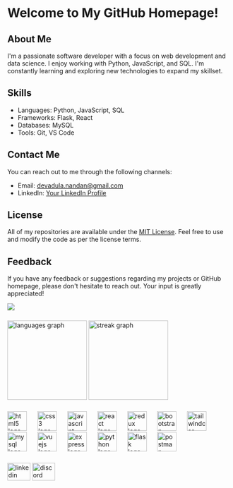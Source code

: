 # Welcome to My GitHub Homepage!

## About Me

I'm a passionate software developer with a focus on web development and data science. I enjoy working with Python, JavaScript, and SQL. I'm constantly learning and exploring new technologies to expand my skillset.

## Skills

- Languages: Python, JavaScript, SQL
- Frameworks: Flask, React
- Databases: MySQL
- Tools: Git, VS Code

## Contact Me

You can reach out to me through the following channels:
- Email: devadula.nandan@gmail.com
- LinkedIn: [Your LinkedIn Profile](https://www.linkedin.com/in/nandan-devadula/)

## License

All of my repositories are available under the [MIT License](LICENSE). Feel free to use and modify the code as per the license terms.

## Feedback

If you have any feedback or suggestions regarding my projects or GitHub homepage, please don't hesitate to reach out. Your input is greatly appreciated!

<div align="left">
  <img src="https://visitor-badge.laobi.icu/badge?page_id=devadula-nandan.devadula-nandan&right_color=steelblue&left_text=PROFILE VIEWS"  />
</div>

###

<div align="left">
  <img src="https://github-readme-stats.vercel.app/api/top-langs?username=devadula-nandan&locale=en&hide_title=false&layout=compact&card_width=320&langs_count=12&theme=dark&hide_border=false&order=2" height="180" alt="languages graph"  />
  <img src="https://streak-stats.demolab.com?user=devadula-nandan&locale=en&mode=daily&theme=dark&hide_border=false&border_radius=5&order=3" height="180" alt="streak graph"  />
</div>

###

<div align="left">
  <img src="https://skillicons.dev/icons?i=html" height="44" alt="html5 logo"  />
  <img width="16" />
  <img src="https://skillicons.dev/icons?i=css" height="44" alt="css3 logo"  />
  <img width="16" />
  <img src="https://skillicons.dev/icons?i=js" height="44" alt="javascript logo"  />
  <img width="16" />
  <img src="https://skillicons.dev/icons?i=react" height="44" alt="react logo"  />
  <img width="16" />
  <img src="https://skillicons.dev/icons?i=redux" height="44" alt="redux logo"  />
  <img width="16" />
  <img src="https://skillicons.dev/icons?i=bootstrap" height="44" alt="bootstrap logo"  />
  <img width="16" />
  <img src="https://skillicons.dev/icons?i=tailwind" height="44" alt="tailwindcss logo"  />
  <img width="16" />
  <img src="https://skillicons.dev/icons?i=mysql" height="44" alt="mysql logo"  />
  <img width="16" />
  <img src="https://skillicons.dev/icons?i=vue" height="44" alt="vuejs logo"  />
  <img width="16" />
  <img src="https://skillicons.dev/icons?i=express" height="44" alt="express logo"  />
  <img width="16" />
  <img src="https://skillicons.dev/icons?i=py" height="44" alt="python logo"  />
  <img width="16" />
  <img src="https://skillicons.dev/icons?i=flask" height="44" alt="flask logo"  />
  <img width="16" />
  <img src="https://skillicons.dev/icons?i=postman" height="44" alt="postman logo"  />
</div>

###

<div align="left">
  <img src="https://raw.githubusercontent.com/maurodesouza/profile-readme-generator/master/src/assets/icons/social/linkedin/default.svg" width="52" height="40" alt="linkedin logo"  />
  <img src="https://raw.githubusercontent.com/maurodesouza/profile-readme-generator/master/src/assets/icons/social/discord/default.svg" width="52" height="40" alt="discord logo"  />
</div>

###
